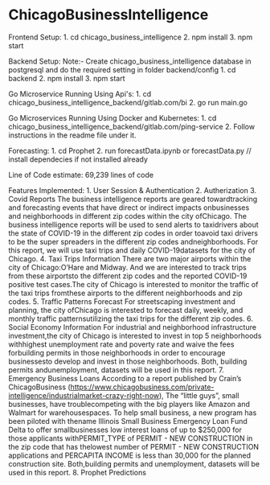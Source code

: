 # ChicagoBusinessIntelligence

Frontend Setup:
    1. cd chicago_business_intelligence
    2. npm install
    3. npm start

Backend Setup:
    Note:- Create chicago_business_intelligence database in postgresql and do the required setting in folder backend/config
    1. cd backend
    2. npm install
    3. npm start

Go Microservice Running Using Api's:
    1. cd chicago_business_intelligence_backend/gitlab.com/bi
    2. go run main.go

Go Microservices Running Using Docker and Kubernetes:
    1. cd chicago_business_intelligence_backend/gitlab.com/ping-service
    2. Follow instructions in the readme file under it.

Forecasting:
    1. cd Prophet
    2. run forecastData.ipynb or forecastData.py // install dependecies if not installed already


Line of Code estimate: 69,239 lines of code

Features Implemented:
    1. User Session & Authentication
    2. Autherization
    3. Covid Reports
        The business intelligence reports are geared towardtracking and forecasting events that have direct or indirect impacts onbusinesses and neighborhoods in different zip codes within the city ofChicago. The business intelligence reports will be used to send alerts to taxidrivers about the state of COVID-19 in the different zip codes in order toavoid taxi drivers to be the super spreaders in the different zip codes andneighborhoods. For this report, we will use taxi trips and daily COVID-19datasets for the city of Chicago.
    4. Taxi Trips Information
        There are two major airports within the city of Chicago:O’Hare and Midway. And we are interested to track trips from these airportsto the different zip codes and the reported COVID-19 positive test cases.The city of Chicago is interested to monitor the traffic of the taxi trips fromthese airports to the different neighborhoods and zip codes.
    5. Traffic Patterns Forecast
        For streetscaping investment and planning, the city ofChicago is interested to forecast daily, weekly, and monthly traffic patternsutilizing the taxi trips for the different zip codes.
    6. Social Economy Information
        For industrial and neighborhood infrastructure investment,the city of Chicago is interested to invest in top 5 neighborhoods withhighest unemployment rate and poverty rate and waive the fees forbuilding permits in those neighborhoods in order to encourage businessesto develop and invest in those neighborhoods. Both, building permits andunemployment, datasets will be used in this report.
    7. Emergency Business Loans
        According to a report published by Crain’s ChicagoBusiness (https://www.chicagobusiness.com/private-intelligence/industrialmarket-crazy-right-now), The “little guys”, small businesses, have troublecompeting with the big players like Amazon and Walmart for warehousespaces. To help small business, a new program has been piloted with thename Illinois Small Business Emergency Loan Fund Delta to offer smallbusinesses low interest loans of up to $250,000 for those applicants withPERMIT_TYPE of PERMIT - NEW CONSTRUCTION in the zip code that has thelowest number of PERMIT - NEW CONSTRUCTION applications and PERCAPITA INCOME is less than 30,000 for the planned construction site. Both,building permits and unemployment, datasets will be used in this report.
    8. Prophet Predictions

